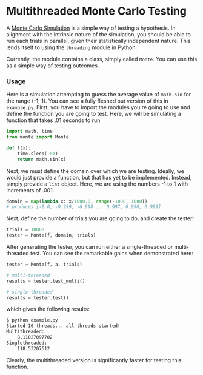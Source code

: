 # Multithreaded Monte Carlo Testing

A [Monte Carlo Simulation](https://en.wikipedia.org/wiki/Monte_Carlo_method) is a simple way of testing a hypothesis. In alignment with the intrinsic nature of the simulation, you should be able to run each trials in parallel, given their statistically independent nature. This lends itself to using the `threading` module in Python. 

Currently, the module contains a class, simply called `Monte`. You can use this as a simple way of testing outcomes.

### Usage

Here is a simulation attempting to guess the average value of `math.sin` for the range (-1, 1). You can see a fully fleshed out version of this in `example.py`. First, you have to import the modules you're going to use and define the function you are going to test. Here, we will be simulating a function that takes .01 seconds to run

```python
import math, time
from monte import Monte

def f(x):
    time.sleep(.01)
    return math.sin(x)
```

Next, we must define the domain over which we are testing. Ideally, we would just provide a function, but that has yet to be implemented. Instead, simply provide a `list` object. Here, we are using the numbers -1 to 1 with increments of .001.

```python
domain = map(lambda x: x/1000.0, range(-1000, 1000))
# produces [-1.0, -0.999, -0.998 ... 0.997, 0.998, 0.999]
```
Next, define the number of trials you are going to do, and create the tester!

```python
trials = 10000
tester = Monte(f, domain, trials)
```

After generating the tester, you can run either a single-threaded or multi-threaded test. You can see the remarkable gains when demonstrated here:

```python
tester = Monte(f, a, trials)

# multi-threaded
results = tester.test_multi()

# single-threaded
results = tester.test()

```
which gives the following results:

```bash
$ python example.py
Started 16 threads... all threads started!
Multithreaded:
	8.11027097702
Singlethreaded:
	118.53207612
```
Clearly, the multithreaded version is significantly faster for testing this function.
